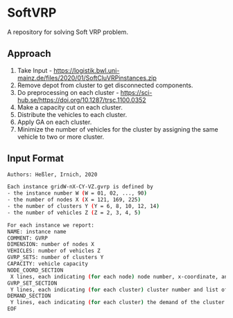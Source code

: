# SoftVRP
A repository for solving Soft VRP problem.

## Approach
1. Take Input -  https://logistik.bwl.uni-mainz.de/files/2020/01/SoftCluVRPinstances.zip
2. Remove depot from cluster to get disconnected components.
3. Do preprocessing on each cluster - https://sci-hub.se/https://doi.org/10.1287/trsc.1100.0352
2. Make a capacity cut on each cluster.
3. Distribute the vehicles to each cluster.
4. Apply GA on each cluster.
5. Minimize the number of vehicles for the cluster by assigning the same vehicle to two or more cluster.

## Input Format
```bash
Authors: Heßler, Irnich, 2020

Each instance gridW-nX-CY-VZ.gvrp is defined by
- the instance number W (W = 01, 02, ..., 90)
- the number of nodes X (X = 121, 169, 225)
- the number of clusters Y (Y = 6, 8, 10, 12, 14)
- the number of vehicles Z (Z = 2, 3, 4, 5)

For each instance we report:
NAME: instance name
COMMENT: GVRP
DIMENSION: number of nodes X
VEHICLES: number of vehicles Z
GVRP_SETS: number of clusters Y
CAPACITY: vehicle capacity
NODE_COORD_SECTION
 X lines, each indicating (for each node) node number, x-coordinate, and y-coordinate
GVRP_SET_SECTION
 Y lines, each indicating (for each cluster) cluster number and list of nodes belonging to the cluster; the end of the line is marked with -1
DEMAND_SECTION
 Y lines, each indicating (for each cluster) the demand of the cluster
EOF
```